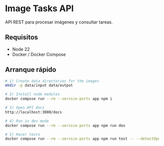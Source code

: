 # Image Tasks API

API REST para procesar imágenes y consultar tareas.

## Requisitos
- Node 22
- Docker / Docker Compose

## Arranque rápido
```bash
# 1) Create data directories for the images
mkdir -p data/input data/output

# 2) Install node modules
docker compose run --rm --service-ports app npm i

# 3) Open API docs
http://localhost:3000/docs

# 4) Run in dev mode
docker compose run --rm --service-ports app npm run dev

# 5) Hacer tests
docker compose run --rm --service-ports app npm run test -- --detectOpenHandles